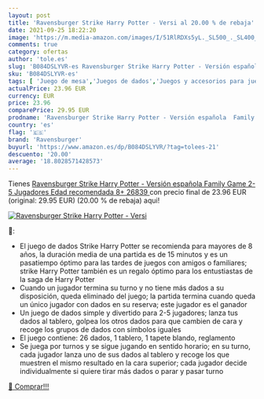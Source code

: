 ```yaml
---
layout: post
title: 'Ravensburger Strike Harry Potter - Versi al 20.00 % de rebaja'
date: 2021-09-25 18:22:20
image: 'https://m.media-amazon.com/images/I/51RlRDXs5yL._SL500_._SL400_.jpg'
comments: true
category: ofertas
author: 'tole.es'
slug: 'B084DSLYVR-es Ravensburger Strike Harry Potter - Versión española Family...'
sku: 'B084DSLYVR-es'
tags: [ 'Juego de mesa','Juegos de dados','Juegos y accesorios para juegos','Juguetes','Juguetes y juegos','ravensburger', ]
actualPrice: 23.96 EUR
currency: EUR
price: 23.96
comparePrice: 29.95 EUR
prodname: 'Ravensburger Strike Harry Potter - Versión española  Family Game  2-5 Jugadores  Edad recomendada 8+  26839 '
country: 'es'
flag: '🇪🇸'
brand: 'Ravensburger'
buyurl: 'https://www.amazon.es/dp/B084DSLYVR/?tag=tolees-21'
descuento: '20.00'
average: '18.8028571428573'
---
```


Tienes [Ravensburger Strike Harry Potter - Versión española  Family Game  2-5 Jugadores  Edad recomendada 8+  26839 ](https://www.amazon.es/dp/B084DSLYVR/?tag=tolees-21) con precio final de  23.96 EUR (original: 29.95 EUR) (20.00 %  de rebaja) aqui!

[![Ravensburger Strike Harry Potter - Versi](https://m.media-amazon.com/images/I/51RlRDXs5yL._SL500_._SL400_.jpg)](https://www.amazon.es/dp/B084DSLYVR/?tag=tolees-21)

🔎:

- El juego de dados Strike Harry Potter se recomienda para mayores de 8 años, la duración media de una partida es de 15 minutos y es un pasatiempo óptimo para las tardes de juegos con amigos o familiares; strike Harry Potter también es un regalo óptimo para los entustiastas de la saga de Harry Potter
- Cuando un jugador termina su turno y no tiene más dados a su disposición, queda eliminado del juego; la partida termina cuando queda un único jugador con dados en su reserva; este jugador es el ganador
- Un juego de dados simple y divertido para 2-5 jugadores; lanza tus dados al tablero, golpea los otros dados para que cambien de cara y recoge los grupos de dados con símbolos iguales
- El juego contiene: 26 dados, 1 tablero, 1 tapete blando, reglamento
- Se juega por turnos y se sigue jugando en sentido horario; en su turno, cada jugador lanza uno de sus dados al tablero y recoge los que muestren el mismo resultado en la cara superior; cada jugador decide individualmente si quiere tirar más dados o parar y pasar turno

[🛒 Comprar!!!](https://www.amazon.es/dp/B084DSLYVR/?tag=tolees-21)
